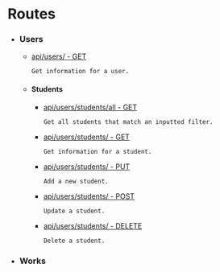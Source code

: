Routes
===

* ### Users
    * [api/users/ - GET](users/users-get.md)

        `Get information for a user.`
    * #### Students
        * [api/users/students/all - GET](users/students/students-get-all.md)

            `Get all students that match an inputted filter.`
        * [api/users/students/ - GET](users/students/students-get.md)

            `Get information for a student.`

        * [api/users/students/ - PUT](users/students/students-put.md)

            `Add a new student.`

        * [api/users/students/ - POST](users/students/students-post.md)

            `Update a student.`
        * [api/users/students/ - DELETE](users/students/students-delete.md)

            `Delete a student.`   
* ### Works
